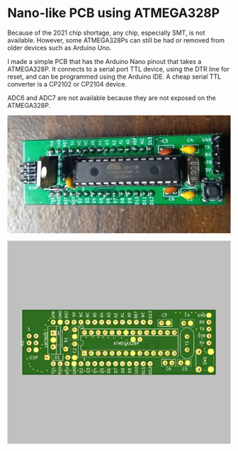 # Nano-like PCB using ATMEGA328P

Because of the 2021 chip shortage, any chip, especially SMT, is not available.  However, some ATMEGA328Ps can still be had or removed from older devices such as Arduino Uno.

I made a simple PCB that has the Arduino Nano pinout that takes a ATMEGA328P.  It connects to a serial port TTL device, using the DTR line for reset, and can be programmed using the Arduino IDE.  A cheap serial TTL converter is a CP2102 or CP2104 device.

ADC6 and ADC7 are not available because they are not exposed on the ATMEGA328P.

![x](NanoDIP.jpg)

![x](NanoDIP.png)
